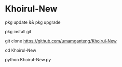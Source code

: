 # Khoirul-New

pkg update && pkg upgrade

pkg install git

git clone https://github.com/umamganteng/Khoirul-New

cd Khoirul-New

python Khoirul-New.py
